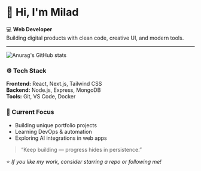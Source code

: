 # 👋 Hi, I'm Milad  

💻 **Web Developer**  
Building digital products with clean code, creative UI, and modern tools.  

---

![Anurag's GitHub stats](https://github-readme-stats.vercel.app/api?username=micodex&show_icons=true&theme=radical)

### ⚙️ Tech Stack  
**Frontend:** React, Next.js, Tailwind CSS  
**Backend:** Node.js, Express, MongoDB  
**Tools:** Git, VS Code, Docker  

### 🚀 Current Focus  
- Building unique portfolio projects
- Learning DevOps & automation  
- Exploring AI integrations in web apps  

> “Keep building — progress hides in persistence.”  

⭐️ *If you like my work, consider starring a repo or following me!*
